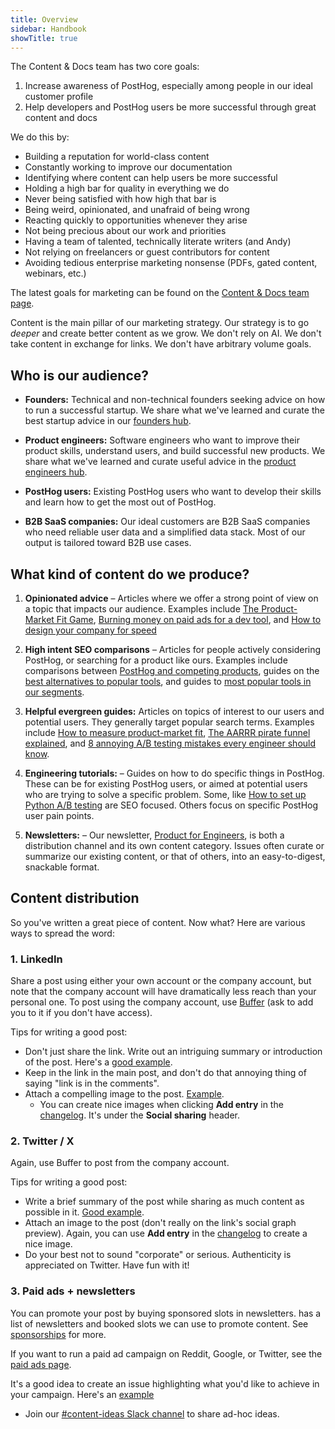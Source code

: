 ```yaml
---
title: Overview
sidebar: Handbook
showTitle: true
---
```


The Content & Docs team has two core goals:

1. Increase awareness of PostHog, especially among people in our ideal customer profile
2. Help developers and PostHog users be more successful through great content and docs

We do this by:

- Building a reputation for world-class content
- Constantly working to improve our documentation
- Identifying where content can help users be more successful
- Holding a high bar for quality in everything we do
- Never being satisfied with how high that bar is
- Being weird, opinionated, and unafraid of being wrong
- Reacting quickly to opportunities whenever they arise
- Not being precious about our work and priorities
- Having a team of talented, technically literate writers (and Andy)
- Not relying on freelancers or guest contributors for content
- Avoiding tedious enterprise marketing nonsense (PDFs, gated content, webinars, etc.)

The latest goals for marketing can be found on the [Content & Docs team page](/teams/marketing).

Content is the main pillar of our marketing strategy. Our strategy is to go _deeper_ and create better content as we grow. We don't rely on AI. We don't take content in exchange for links. We don't have arbitrary volume goals.

## Who is our audience?

- **Founders:** Technical and non-technical founders seeking advice on how to run a successful startup. We share what we've learned and curate the best startup advice in our [founders hub](/founders).

- **Product engineers:** Software engineers who want to improve their product skills, understand users, and build successful new products. We share what we've learned and curate useful advice in the [product engineers hub](/product-engineers).

- **PostHog users:** Existing PostHog users who want to develop their skills and learn how to get the most out of PostHog.

- **B2B SaaS companies:** Our ideal customers are B2B SaaS companies who need reliable user data and a simplified data stack. Most of our output is tailored toward B2B use cases.

## What kind of content do we produce?

1. **Opinionated advice** – Articles where we offer a strong point of view on a topic that impacts our audience. Examples include [The Product-Market Fit Game](/founders/product-market-fit-game), [Burning money on paid ads for a dev tool](/founders/dev-marketing-paid-ads), and [How to design your company for speed](https://newsletter.posthog.com/p/how-to-design-your-company-for-speed) 

2. **High intent SEO comparisons** – Articles for people actively considering PostHog, or searching for a product like ours. Examples include comparisons between [PostHog and competing products](/blog/tags/comparisons), guides on the [best alternatives to popular tools](/blog/best-heap-alternatives), and guides to [most popular tools in our segments](/blog/best-open-source-ab-testing-tools).

3. **Helpful evergreen guides:** Articles on topics of interest to our users and potential users. They generally target popular search terms. Examples include [How to measure product-market fit](/founders/measure-product-market-fit), [The AARRR pirate funnel explained](/product-engineers/aarrr-pirate-funnel), and [8 annoying A/B testing mistakes every engineer should know](/product-engineers/ab-testing-mistakes).

4. **Engineering tutorials:** – Guides on how to do specific things in PostHog. These can be for existing PostHog users, or aimed at potential users who are trying to solve a specific problem. Some, like [How to set up Python A/B testing](/tutorials/python-ab-testing) are SEO focused. Others focus on specific PostHog user pain points.

5. **Newsletters:** – Our newsletter, [Product for Engineers](https://newsletter.posthog.com), is both a distribution channel and its own content category. Issues often curate or summarize our existing content, or that of others, into an easy-to-digest, snackable format. 

## Content distribution

So you've written a great piece of content. Now what? Here are various ways to spread the word:

### 1. LinkedIn

Share a post using either your own account or the company account, but note that the company account will have dramatically less reach than your personal one. To post using the company account, use [Buffer](https://buffer.com/) (ask <TeamMemberLink squeakId="andy-vandervell" /> to add you to it if you don't have access).

Tips for writing a good post:
- Don't just share the link. Write out an intriguing summary or introduction of the post. Here's a [good example](https://www.linkedin.com/feed/update/urn:li:activity:7257340218159116289).
- Keep in the link in the main post, and don't do that annoying thing of saying "link is in the comments".
- Attach a compelling image to the post. [Example](https://www.linkedin.com/feed/update/urn:li:activity:7256742630804307968).
  - You can create nice images when clicking **Add entry** in the [changelog](/changelog/). It's under the **Social sharing** header.

### 2. Twitter / X

Again, use Buffer to post from the company account.

Tips for writing a good post:
- Write a brief summary of the post while sharing as much content as possible in it. [Good example](https://x.com/posthog/status/1851571551314825375).
- Attach an image to the post (don't really on the link's social graph preview). Again, you can use **Add entry** in the [changelog](/changelog/) to create a nice image.
- Do your best not to sound "corporate" or serious. Authenticity is appreciated on Twitter. Have fun with it!

### 3. Paid ads + newsletters

You can promote your post by buying sponsored slots in newsletters. <TeamMember name="Ian Vanagas" /> has a list of newsletters and booked slots we can use to promote content. See [sponsorships](/handbook/growth/marketing/open-source-sponsorship) for more.

If you want to run a paid ad campaign on Reddit, Google, or Twitter, see the [paid ads page](/handbook/growth/marketing/paid-ads).

It's a good idea to create an issue highlighting what you'd like to achieve in your campaign. Here's an [example](https://github.com/PostHog/posthog.com/issues/9646)

- Join our [#content-ideas Slack channel](https://posthog.slack.com/archives/C015CRUQR7Y) to share ad-hoc ideas.
